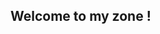## Welcome to my zone !

<!--
**dnjs0718/dnjs0718** is a ✨ _special_ ✨ repository because its `README.md` (this file) appears on your GitHub profile.


- 📚 I’m currently studying on Wecode
- 🌱 I’m currently learning Python3 and Django
- 📞 Do you want to contact me? dnjs0718@gmail.com






